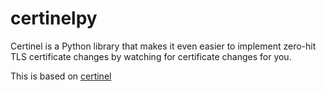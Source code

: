 # certinelpy

Certinel is a Python library that makes it even easier to implement zero-hit
TLS certificate changes by watching for certificate changes for you.

This is based on [certinel][certinel]

[certinel]: https://github.com/cloudflare/certinel/
